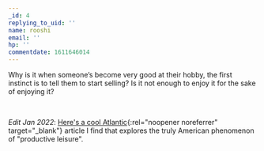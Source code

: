 ```yaml
---
_id: 4
replying_to_uid: ''
name: rooshi
email: ''
hp: ''
commentdate: 1611646014
---
```

Why is it when someone’s become very good at their hobby, the first instinct is to tell them to start selling? Is it not enough to enjoy it for the sake of enjoying it? 

<br>

*Edit Jan 2022*: [Here's a cool Atlantic](https://www.theatlantic.com/family/archive/2022/01/history-hobbies-america-productivity-leisure/621150/){:rel="noopener noreferrer" target="_blank"} article I find that explores the truly American phenomenon of "productive leisure".